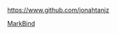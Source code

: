 
<!-- Give link to your github home page -->
<span id="github">https://www.github.com/jonahtanjz</span>

<!-- Give your internal and external projects related to the module -->
<span id="projects">[MarkBind](https://github.com/MarkBind/markbind)</span>